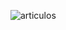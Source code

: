 ![articulos](https://user-images.githubusercontent.com/75953873/179371259-cdf3480f-6c6a-48dd-b32f-bf111ce0a664.png)
